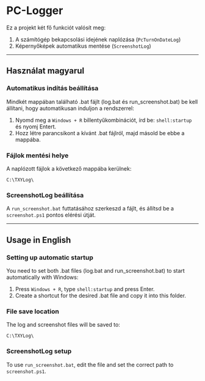 PC-Logger
====================

Ez a projekt két fő funkciót valósít meg:
1. A számítógép bekapcsolási idejének naplózása (`PcTurnOnDateLog`)
2. Képernyőképek automatikus mentése (`ScreenshotLog`)

---

## Használat magyarul

### Automatikus indítás beállítása
Mindkét mappában található .bat fájlt (log.bat és run_screenshot.bat) be kell állítani, hogy automatikusan induljon a rendszerrel:

1. Nyomd meg a `Windows + R` billentyűkombinációt, írd be: `shell:startup` és nyomj Entert.
2. Hozz létre parancsikont a kívánt .bat fájlról, majd másold be ebbe a mappába.

### Fájlok mentési helye
A naplózott fájlok a következő mappába kerülnek:
```
C:\TXYLog\
```

### ScreenshotLog beállítása
A `run_screenshot.bat` futtatásához szerkeszd a fájlt, és állítsd be a `screenshot.ps1` pontos elérési útját.

---

## Usage in English

### Setting up automatic startup
You need to set both .bat files (log.bat and run_screenshot.bat) to start automatically with Windows:

1. Press `Windows + R`, type `shell:startup` and press Enter.
2. Create a shortcut for the desired .bat file and copy it into this folder.

### File save location
The log and screenshot files will be saved to:
```
C:\TXYLog\
```

### ScreenshotLog setup
To use `run_screenshot.bat`, edit the file and set the correct path to `screenshot.ps1`.